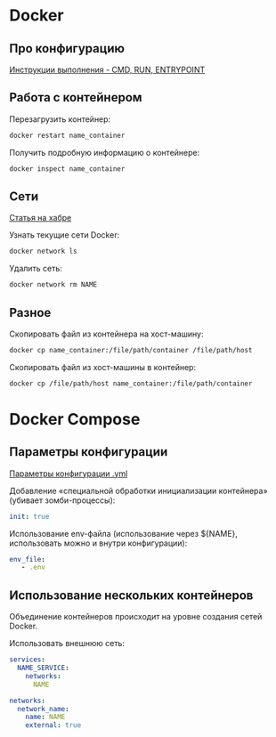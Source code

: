 # Docker
## Про конфигурацию
[Инструкции выполнения - CMD, RUN, ENTRYPOINT](https://habr.com/ru/companies/nixys/articles/830830/)

## Работа с контейнером
Перезагрузить контейнер:
```bash
docker restart name_container
```
Получить подробную информацию о контейнере:

```bash
docker inspect name_container
```
## Сети
[Статья на хабре](https://habr.com/ru/companies/otus/articles/730798/)

Узнать текущие сети Docker:

```bash
docker network ls
```
Удалить сеть:

```bash
docker network rm NAME
```
## Разное
Скопировать файл из контейнера на хост-машину:

```bash
docker cp name_container:/file/path/container /file/path/host
```
Скопировать файл из хост-машины в контейнер:

```bash
docker cp /file/path/host name_container:/file/path/container
```
# Docker Compose
## Параметры конфигурации
[Параметры конфигурации .yml](https://docs.docker.com/reference/compose-file/)

Добавление «специальной обработки инициализации контейнера» (убивает зомби-процессы):

```yaml
init: true
```
Использование env-файла (использование через ${NAME}, использовать можно и внутри конфигурации):
```yaml
env_file:
   - .env
```
## Использование нескольких контейнеров
Объединение контейнеров происходит на уровне создания сетей Docker.

Использовать внешнюю сеть:
```yaml
services:
  NAME_SERVICE:
    networks:
      NAME

networks:
  network_name:
    name: NAME
    external: true
```